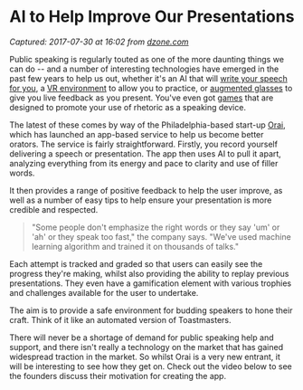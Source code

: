 # AI to Help Improve Our Presentations

_Captured: 2017-07-30 at 16:02 from [dzone.com](https://dzone.com/articles/ai-to-help-improve-our-presentations?edition=310400&utm_source=Daily%20Digest&utm_medium=email&utm_campaign=dd%202017-07-26)_

Public speaking is regularly touted as one of the more daunting things we can do -- and a number of interesting technologies have emerged in the past few years to help us out, whether it's an AI that will [write your speech for you](http://adigaskell.org/2016/02/18/researchers-develop-automated-speech-writer/), a [VR environment](http://adigaskell.org/2016/03/24/how-virtual-reality-can-help-your-speech/) to allow you to practice, or [augmented glasses](http://adigaskell.org/2015/04/03/getting-live-feedback-on-your-presentation-via-your-glasses/) to give you live feedback as you present. You've even got [games](http://adigaskell.org/2016/09/30/gaming-our-way-to-better-public-speaking/) that are designed to promote your use of rhetoric as a speaking device.

The latest of these comes by way of the Philadelphia-based start-up [Orai](https://www.oraiapp.com/), which has launched an app-based service to help us become better orators. The service is fairly straightforward. Firstly, you record yourself delivering a speech or presentation. The app then uses AI to pull it apart, analyzing everything from its energy and pace to clarity and use of filler words.

It then provides a range of positive feedback to help the user improve, as well as a number of easy tips to help ensure your presentation is more credible and respected.

> "Some people don't emphasize the right words or they say 'um' or 'ah' or they speak too fast," the company says. "We've used machine learning algorithm and trained it on thousands of talks."

Each attempt is tracked and graded so that users can easily see the progress they're making, whilst also providing the ability to replay previous presentations. They even have a gamification element with various trophies and challenges available for the user to undertake.

The aim is to provide a safe environment for budding speakers to hone their craft. Think of it like an automated version of Toastmasters.

There will never be a shortage of demand for public speaking help and support, and there isn't really a technology on the market that has gained widespread traction in the market. So whilst Orai is a very new entrant, it will be interesting to see how they get on. Check out the video below to see the founders discuss their motivation for creating the app.

